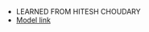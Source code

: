 - LEARNED FROM HITESH CHOUDARY
- [Model link](https://app.eraser.io/workspace/YtPqZ1VogxGy1jzIDkzj?origin=share)
